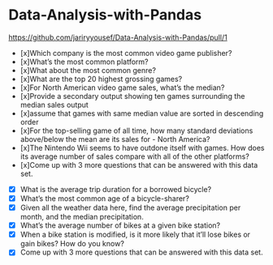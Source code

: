 # Data-Analysis-with-Pandas
https://github.com/jariryyousef/Data-Analysis-with-Pandas/pull/1 


- [x]Which company is the most common video game publisher?
- [x]What’s the most common platform?
- [x]What about the most common genre?
- [x]What are the top 20 highest grossing games?
- [x]For North American video game sales, what’s the median?
- [x]Provide a secondary output showing ten games surrounding the median sales output
- [x]assume that games with same median value are sorted in descending order
- [x]For the top-selling game of all time, how many standard deviations above/below the mean are its sales for - North America?
- [x]The Nintendo Wii seems to have outdone itself with games. How does its average number of sales compare with all of the other platforms?
- [x]Come up with 3 more questions that can be answered with this data set.  

- [x] What is the average trip duration for a borrowed bicycle?
- [x] What’s the most common age of a bicycle-sharer?
- [x] Given all the weather data here, find the average precipitation per month, and the median precipitation.
- [x] What’s the average number of bikes at a given bike station?
- [x] When a bike station is modified, is it more likely that it’ll lose bikes or gain bikes? How do you know?
- [x] Come up with 3 more questions that can be answered with this data set.